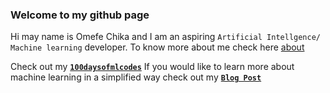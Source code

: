 ### Welcome to my github page
Hi may name is Omefe Chika and I am an aspiring `Artificial Intellgence/ Machine learning` developer. To know more about me check here [about](about.html)

Check out my [**`100daysofmlcodes`**](LOG.md)
If you would like to learn more about machine learning in a simplified way check out my [**`Blog Post`**](Notes.ipynb)